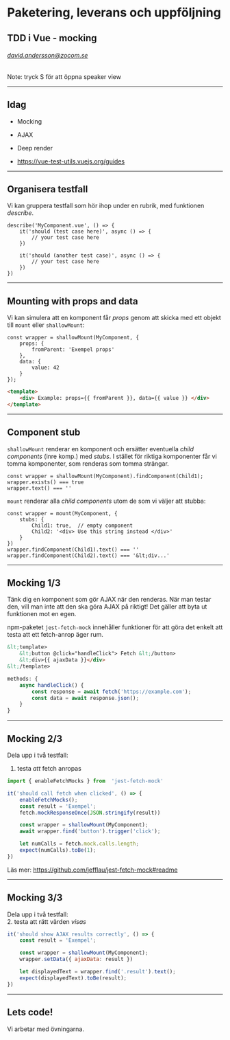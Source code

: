 <!-- .slide: class="intro" -->
# Paketering, leverans och uppföljning
## TDD i Vue - mocking
###### david.andersson@zocom.se

Note: tryck S för att öppna speaker view

---
<!-- .slide: class="complex pink" -->
## Idag

* Mocking
* AJAX
* Deep render

* https://vue-test-utils.vuejs.org/guides


---
<!-- .slide: class="basic blue" -->
## Organisera testfall
Vi kan gruppera testfall som hör ihop under en rubrik, med funktionen *describe*.

```javascript[1]
describe('MyComponent.vue', () => {
	it('should (test case here)', async () => {
		// your test case here
	})

	it('should (another test case)', async () => {
		// your test case here
	})
})
```


---
<!-- .slide: class="basic blue" -->
## Mounting with props and data
Vi kan simulera att en komponent får *props* genom att skicka med ett objekt till `mount` eller `shallowMount`:
```javascript[2-4|5-7|]
const wrapper = shallowMount(MyComponent, {
	props: {
		fromParent: 'Exempel props'
	},
	data: {
		value: 42
	}
});
```

```html
<template>
	<div> Example: props={{ fromParent }}, data={{ value }} </div>
</template>
```


---
<!-- .slide: class="basic blue" -->
## Component stub
`shallowMount` renderar en komponent och ersätter eventuella *child components* (inre komp.) med *stubs*. I stället för riktiga komponenter får vi tomma komponenter, som renderas som tomma strängar.

```javascript[1|2-3]
const wrapper = shallowMount(MyComponent).findComponent(Child1);
wrapper.exists() === true
wrapper.text() === ''
```

`mount` renderar alla *child components* utom de som vi väljer att stubba:
```javascript[|1,3,7|1,4,8]
const wrapper = mount(MyComponent, {
	stubs: {
		Child1: true,  // empty component
		Child2: '<div> Use this string instead </div>'
	}
})
wrapper.findComponent(Child1).text() === ''
wrapper.findComponent(Child2).text() === '&lt;div...'
```


---
<!-- .slide: class="basic blue" -->
## Mocking 1/3
Tänk dig en komponent som gör AJAX när den renderas. När man testar den, vill man inte att den ska göra AJAX på riktigt! Det gäller att byta ut funktionen mot en egen.

npm-paketet `jest-fetch-mock` innehåller funktioner för att göra det enkelt att testa att ett fetch-anrop äger rum.

```html
&lt;template>
	&lt;button @click="handleClick"> Fetch &lt;/button>
	&lt;div>{{ ajaxData }}</div>
&lt;/template>
```

```javascript
methods: {
	async handleClick() {
		const response = await fetch('https://example.com');
		const data = await response.json();
	}
}
```


---
<!-- .slide: class="basic blue" -->
## Mocking 2/3
Dela upp i två testfall:
1. testa *att* fetch anropas

```javascript
import { enableFetchMocks } from  'jest-fetch-mock'

it('should call fetch when clicked', () => {
	enableFetchMocks();
	const result = 'Exempel';
	fetch.mockResponseOnce(JSON.stringify(result))

	const wrapper = shallowMount(MyComponent);
	await wrapper.find('button').trigger('click');

	let numCalls = fetch.mock.calls.length;
	expect(numCalls).toBe(1);
})
```

Läs mer: https://github.com/jefflau/jest-fetch-mock#readme


---
<!-- .slide: class="basic blue" -->
## Mocking 3/3
Dela upp i två testfall: <br>
2. testa att rätt värden *visas*

```javascript
it('should show AJAX results correctly', () => {
	const result = 'Exempel';

	const wrapper = shallowMount(MyComponent);
	wrapper.setData({ ajaxData: result })

	let displayedText = wrapper.find('.result').text();
	expect(displayedText).toBe(result);
})
```


---
<!-- .slide: class="code" -->

## Lets code!
Vi arbetar med övningarna.
